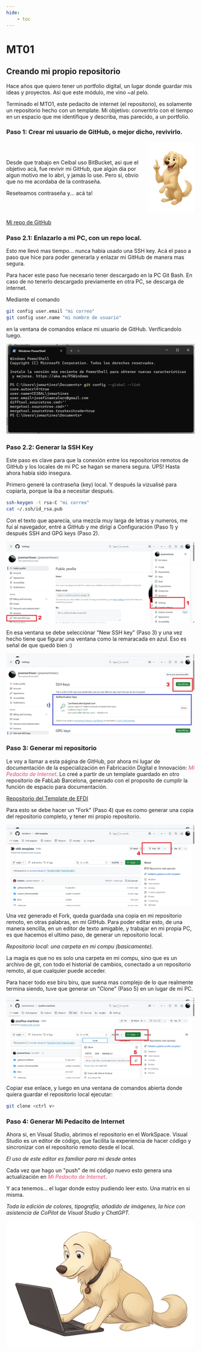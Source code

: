 ```yaml
---
hide:
    - toc
---
```


# MT01

## Creando mi propio repositorio

Hace años que quiero tener un portfolio digital, un lugar donde guardar mis ideas y proyectos. Asi que este módulo, me vino ~al pelo. 

Terminado el MTO1, este pedacito de internet (el repositorio), es solamente un repositorio hecho con un template. Mi objetivo: converitrlo con el tiempo en un espacio que me identifique y describa, mas parecido, a un portfolio. 

### Paso 1: Crear mi usuario de GitHub, o mejor dicho, revivirlo. 

<div style="display: flex; align-items: center;">
  <div style="flex: 3;">
    <p>
      Desde que trabajo en Ceibal uso BitBucket, asi que el objetivo acá, fue revivir mi GitHub, que algún dia por algun motivo me lo abrí, y jamás lo use. Pero si, obvio que no me acordaba de la contraseña.
    <p>
    Reseteamos contraseña y... acá ta!
    </p>
  </div>
  <div style="flex: 1; text-align: right;">
    <img src="../images/jazmin1.png" width="500" />
  </div>
</div>

[Mi repo de GitHub](https://github.com/josemartinezc)


### Paso 2.1: Enlazarlo a mi PC, con un repo local.

Esto me llevó mas tiempo... nunca había usado una SSH key. Acá el paso a paso que hice para poder generarla y enlazar mi GitHub de manera mas segura.

Para hacer este paso fue necesario tener descargado en la PC Git Bash. En caso de no tenerlo descargado previamente en otra PC, se descarga de internet.

Mediante el comando 

```bash
git config user.email "mi correo"
git config user.name "mi nombre de usuario"
```
en la ventana de comandos enlace mi usuario de GitHub. Verificandolo luego.

![](../images/git1.png)

### Paso 2.2: Generar la SSH Key

Este paso es clave para que la conexión entre los repositorios remotos de GitHub y los locales de mi PC se hagan se manera segura. UPS! Hasta ahora había sido insegura. 

Primero generé la contraseña (key) local. Y después la vizualisé para copiarla, porque la iba a necesitar después.

```bash
ssh-keygen -t rsa-C "mi correo"
cat ~/.ssh/id_rsa.pub
```
Con el texto que aparecía, una mezcla muy larga de letras y numeros, me fuí al navegador, entré a GitHub y me dirigí a Configuración (Paso 1) y después SSH and GPG keys (Paso 2).

![](../images/git2.jpg)

En esa ventana se debe selecciónar "New SSH key" (Paso 3) y una vez hecho tiene que figurar una ventana como la remaracada en azul. Eso es señal de que quedó bien :)

![](../images/git3.jpg)

### Paso 3: Generar mi repositorio

Le voy a llamar a esta página de GitHub, por ahora mi lugar de documentación de la especialización en Fabricación Digital e Innovación: <span style="color:#e5446d"><i>Mi Pedacito de Internet</i></span>. Lo creé a partir de un template guardado en otro repositorio de FabLab Barcelona, generado con el proposito de cumplir la función de espacio para documentación. 

[Repositorio del Template de EFDI](https://github.com/fablabbcn/efdi-template)

Para esto se debe hacer un "Fork" (Paso 4) que es como generar una copia del repositorio completo, y tener mi propio repositorio.

![](../images/git4.jpg)

Una vez generado el Fork, queda guardada una copia en mi repositorio remoto, en otras palabras, en mi GitHub. Para poder editar esto, de una manera sencilla, en un editor de texto amigable, y trabajar en mi propia PC, es que hacemos el ultimo paso, de generar un repositorio local.

*Repositorio local: una carpeta en mi compu (basicamente).*

La magia es que no es solo una carpeta en mi compu, sino que es un archivo de git, con todo el historial de cambios, conectado a un repositorio remoto, al que cualquier puede acceder.

Para hacer todo ese biru biru, que suena mas complejo de lo que realmente termina siendo, tuve que generar un "Clone" (Paso 5) en un lugar de mi PC. 

![](../images/git5.jpg)

Copiar ese enlace, y luego en una ventana de comandos abierta donde quiera guardar el repositorio local ejecutar:

```bash
git clone <ctrl v>
```
### Paso 4: Generar Mi Pedacito de Internet

Ahora si, en Visual Studio, abrimos el repositorio en el WorkSpace. Visual Studio es un editor de código, que facilita la experiencia de hacer código y sincronizar con el repositorio remoto desde el local. 

*El uso de este editor es familiar para mi desde antes*

Cada vez que hago un "push" de mi código nuevo esto genera una actualización en <span style="color:#e5446d"><i>Mi Pedacito de Internet</i></span>. 

Y aca tenemos... el lugar donde estoy pudiendo leer esto. Una matrix en si misma. 

*Toda la edición de colores, tipografía, añadido de imágenes, la hice con asistencia de CoPilot de Visual Studio y ChatGPT.* 

![](../images/jazmin2.png)

